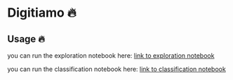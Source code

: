 # Digitiamo :fire:



## Usage :fire:

you can run the exploration notebook here:
 [link to exploration notebook](https://colab.research.google.com/drive/1hac0BnbwgERnNqV4aE8ID23JJi-xMVCx?usp=sharing)

 you can run the classification notebook here:
 [link to classification notebook](https://colab.research.google.com/drive/1hac0BnbwgERnNqV4aE8ID23JJi-xMVCx?usp=sharing)

 